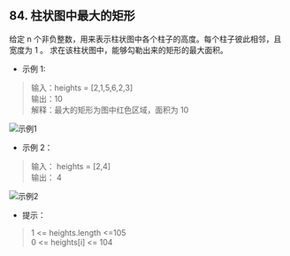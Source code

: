 ## 84. 柱状图中最大的矩形
给定 n 个非负整数，用来表示柱状图中各个柱子的高度。每个柱子彼此相邻，且宽度为 1 。
求在该柱状图中，能够勾勒出来的矩形的最大面积。

 

* 示例 1:
> 输入：heights = [2,1,5,6,2,3]  
> 输出：10  
> 解释：最大的矩形为图中红色区域，面积为 10  

![示例1](./img/histogram-1.jpg)

* 示例 2：
> 输入： heights = [2,4]  
> 输出： 4

![示例2](./img/histogram-2.jpg)

* 提示：
> 1 <= heights.length <=105  
> 0 <= heights[i] <= 104